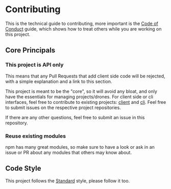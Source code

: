 # Contributing

This is the technical guide to contributing, more important is the [Code of Conduct] guide, which shows how
to treat others while you are working on this project.

## Core Principals

### This project is API only

This means that any Pull Requests that add client side code will be rejected,
with a simple explanation and a link to this section. 

This project is meant to be the "core", so it will avoid any bloat, and only have the
essentials for managing projects/drones. For client side or cli interfaces, feel free to
contribute to existing projects: [client] and [cli]. Feel free to submit issues on the respective project
repositories.

If there are any other questions, feel free to submit an issue in this repository.

### Reuse existing modules

npm has many great modules, so make sure to have a look or ask in an issue or PR about any modules that
others may know about.


## Code Style

This project follows the [Standard] style, please follow it too.

[Code of Conduct]: CODE_OF_CONDUCT.md
[Standard]: http://standardjs.com/
[client]: https://github.com/Strider-CD/client
[cli]: https://github.com/Strider-CD/strider-cli

